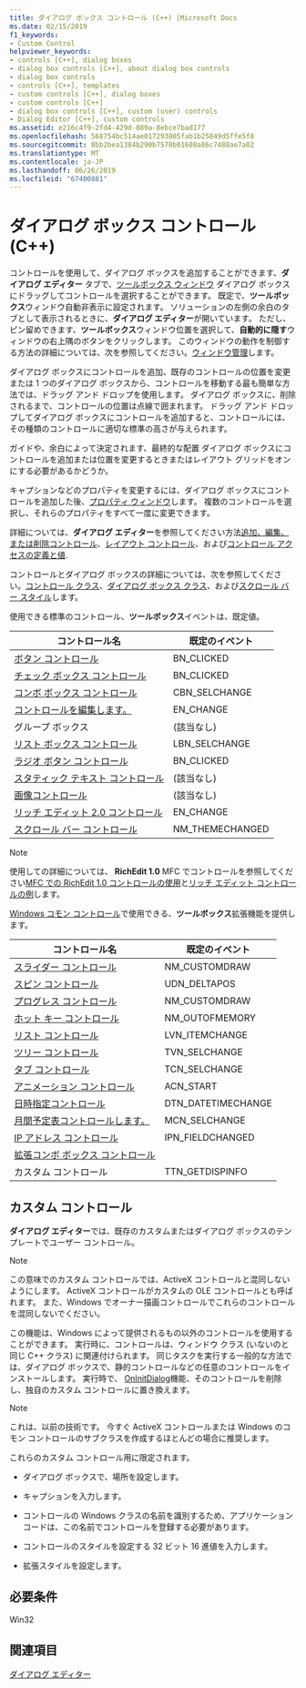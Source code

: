 ```yaml
---
title: ダイアログ ボックス コントロール (C++) |Microsoft Docs
ms.date: 02/15/2019
f1_keywords:
- Custom Control
helpviewer_keywords:
- controls [C++], dialog boxes
- dialog box controls [C++], about dialog box controls
- dialog box controls
- controls [C++], templates
- custom controls [C++], dialog boxes
- custom controls [C++]
- dialog box controls [C++], custom (user) controls
- Dialog Editor [C++], custom controls
ms.assetid: e216c4f9-2fd4-429d-889a-8ebce7bad177
ms.openlocfilehash: 568754bc514ae017293805fab1b25849d5ffe5f8
ms.sourcegitcommit: 8bb2bea1384b290b7570b01608a86c7488ae7a02
ms.translationtype: MT
ms.contentlocale: ja-JP
ms.lasthandoff: 06/26/2019
ms.locfileid: "67400881"
---
```

# <a name="dialog-box-controls-c"></a>ダイアログ ボックス コントロール (C++)

コントロールを使用して、ダイアログ ボックスを追加することができます、**ダイアログ エディター**  タブで、[ツールボックス ウィンドウ](/visualstudio/ide/reference/toolbox) ダイアログ ボックスにドラッグしてコントロールを選択することができます。 既定で、**ツールボックス**ウィンドウ自動非表示に設定されます。 ソリューションの左側の余白のタブとして表示されるときに、**ダイアログ エディター**が開いています。 ただし、ピン留めできます、**ツールボックス**ウィンドウ位置を選択して、**自動的に隠す**ウィンドウの右上隅のボタンをクリックします。 このウィンドウの動作を制御する方法の詳細については、次を参照してください。[ウィンドウ管理](/visualstudio/ide/customizing-window-layouts-in-visual-studio)します。

ダイアログ ボックスにコントロールを追加、既存のコントロールの位置を変更または 1 つのダイアログ ボックスから、コントロールを移動する最も簡単な方法では、ドラッグ アンド ドロップを使用します。 ダイアログ ボックスに、削除されるまで、コントロールの位置は点線で囲まれます。 ドラッグ アンド ドロップしてダイアログ ボックスにコントロールを追加すると、コントロールには、その種類のコントロールに適切な標準の高さが与えられます。

ガイドや、余白によって決定されます、最終的な配置 ダイアログ ボックスにコントロールを追加または位置を変更するときまたはレイアウト グリッドをオンにする必要があるかどうか。

キャプションなどのプロパティを変更するには、ダイアログ ボックスにコントロールを追加した後、[プロパティ ウィンドウ](/visualstudio/ide/reference/properties-window)します。 複数のコントロールを選択し、それらのプロパティをすべて一度に変更できます。

詳細については、**ダイアログ エディター**を参照してください方法[追加、編集、または削除コントロール](adding-editing-or-deleting-controls.md)、[レイアウト コントロール](../windows/arrangement-of-controls-on-dialog-boxes.md)、および[コントロール アクセスの定義と値](../windows/defining-mnemonics-access-keys.md).

コントロールとダイアログ ボックスの詳細については、次を参照してください。[コントロール クラス](../mfc/control-classes.md)、[ダイアログ ボックス クラス](../mfc/dialog-box-classes.md)、および[スクロール バー スタイル](../mfc/reference/styles-used-by-mfc.md#scroll-bar-styles)します。

使用できる標準のコントロール、**ツールボックス**イベントは、既定値。

|コントロール名|既定のイベント|
|---|---|
|[ボタン コントロール](../mfc/reference/cbutton-class.md)|BN_CLICKED|
|[チェック ボックス コントロール](../mfc/reference/styles-used-by-mfc.md#button-styles)|BN_CLICKED|
|[コンボ ボックス コントロール](../mfc/reference/ccombobox-class.md)|CBN_SELCHANGE|
|[コントロールを編集します。](../mfc/reference/cedit-class.md)|EN_CHANGE|
|グループ ボックス|(該当なし)|
|[リスト ボックス コントロール](../mfc/reference/clistbox-class.md)|LBN_SELCHANGE|
|[ラジオ ボタン コントロール](../mfc/reference/styles-used-by-mfc.md#button-styles)|BN_CLICKED|
|[スタティック テキスト コントロール](../mfc/reference/cstatic-class.md)|(該当なし)|
|[画像コントロール](../mfc/reference/cpictureholder-class.md)|(該当なし)|
|[リッチ エディット 2.0 コントロール](../mfc/using-cricheditctrl.md)|EN_CHANGE|
|[スクロール バー コントロール](../mfc/reference/cscrollbar-class.md)|NM_THEMECHANGED|

> [!NOTE]
> 使用しての詳細については、 **RichEdit 1.0** MFC でコントロールを参照してください[MFC での RichEdit 1.0 コントロールの使用](../windows/using-the-richedit-1-0-control-with-mfc.md)と[リッチ エディット コントロールの例](../mfc/rich-edit-control-examples.md)します。

[Windows コモン コントロール](../mfc/controls-mfc.md)で使用できる、**ツールボックス**拡張機能を提供します。

|コントロール名|既定のイベント|
|---|---|
|[スライダー コントロール](../mfc/slider-control-styles.md)|NM_CUSTOMDRAW|
|[スピン コントロール](../mfc/using-cspinbuttonctrl.md)|UDN_DELTAPOS|
|[プログレス コントロール](../mfc/styles-for-the-progress-control.md)|NM_CUSTOMDRAW|
|[ホット キー コントロール](../mfc/using-a-hot-key-control.md)|NM_OUTOFMEMORY|
|[リスト コントロール](../mfc/list-control-and-list-view.md)|LVN_ITEMCHANGE|
|[ツリー コントロール](../mfc/tree-control-styles.md)|TVN_SELCHANGE|
|[タブ コントロール](../mfc/tab-controls-and-property-sheets.md)|TCN_SELCHANGE|
|[アニメーション コントロール](../mfc/using-an-animation-control.md)|ACN_START|
|[日時指定コントロール](../mfc/creating-the-date-and-time-picker-control.md)|DTN_DATETIMECHANGE|
|[月間予定表コントロールします。](../mfc/month-calendar-control-examples.md)|MCN_SELCHANGE|
|[IP アドレス コントロール](../mfc/reference/cipaddressctrl-class.md)|IPN_FIELDCHANGED|
|[拡張コンボ ボックス コントロール](../mfc/creating-an-extended-combo-box-control.md)||
|カスタム コントロール|TTN_GETDISPINFO|

## <a name="custom-controls"></a>カスタム コントロール

**ダイアログ エディター**では、既存のカスタムまたはダイアログ ボックスのテンプレートでユーザー コントロール。

> [!NOTE]
> この意味でのカスタム コントロールでは、ActiveX コントロールと混同しないようにします。 ActiveX コントロールがカスタムの OLE コントロールとも呼ばれます。 また、Windows でオーナー描画コントロールでこれらのコントロールを混同しないでください。

この機能は、Windows によって提供されるもの以外のコントロールを使用することができます。 実行時に、コントロールは、ウィンドウ クラス (いないのと同じ C++ クラス) に関連付けられます。 同じタスクを実行する一般的な方法では、ダイアログ ボックスで、静的コントロールなどの任意のコントロールをインストールします。 実行時で、 [OnInitDialog](../mfc/reference/cdialog-class.md#oninitdialog)機能、そのコントロールを削除し、独自のカスタム コントロールに置き換えます。

> [!NOTE]
> これは、以前の技術です。 今すぐ ActiveX コントロールまたは Windows のコモン コントロールのサブクラスを作成するほとんどの場合に推奨します。

これらのカスタム コントロール用に限定されます。

- ダイアログ ボックスで、場所を設定します。

- キャプションを入力します。

- コントロールの Windows クラスの名前を識別するため、アプリケーション コードは、この名前でコントロールを登録する必要があります。

- コントロールのスタイルを設定する 32 ビット 16 進値を入力します。

- 拡張スタイルを設定します。

## <a name="requirements"></a>必要条件

Win32

## <a name="see-also"></a>関連項目

[ダイアログ エディター](../windows/dialog-editor.md)

<!--
[Adding Event Handlers for Dialog Box Controls](../windows/adding-event-handlers-for-dialog-box-controls.md)<br/>
[Dialog Box Controls and Variable Types](../ide/dialog-box-controls-and-variable-types.md)<br/>
[Controls](../mfc/controls-mfc.md)<br/>-->